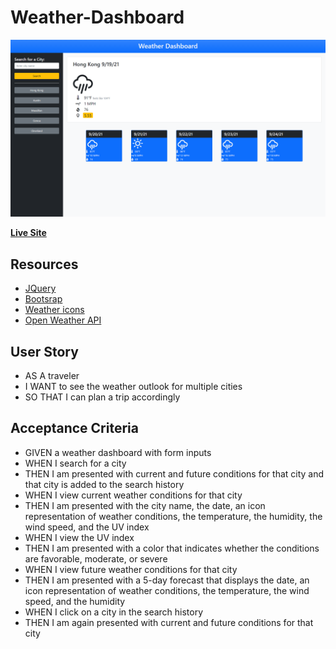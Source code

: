 # Weather-Dashboard

![Site Preview](https://github.com/D-Mastrocola/Weather-Dashboard/blob/main/assets/images/screenshot.png)

__[Live Site](https://d-mastrocola.github.io/Weather-Dashboard/)__

## Resources
- [JQuery](https://jquery.com)
- [Bootsrap](https://getbootstrap.com)
- [Weather icons](https://github.com/erikflowers/weather-icons)
- [Open Weather API](https://openweathermap.org/api)

## User Story
- AS A traveler
- I WANT to see the weather outlook for multiple cities
- SO THAT I can plan a trip accordingly

## Acceptance Criteria
- GIVEN a weather dashboard with form inputs
- WHEN I search for a city
- THEN I am presented with current and future conditions for that city and that city is added to the search history
- WHEN I view current weather conditions for that city
- THEN I am presented with the city name, the date, an icon representation of weather conditions, the temperature, the humidity, the wind speed, and the UV index
- WHEN I view the UV index
- THEN I am presented with a color that indicates whether the conditions are favorable, moderate, or severe
- WHEN I view future weather conditions for that city
- THEN I am presented with a 5-day forecast that displays the date, an icon representation of weather conditions, the temperature, the wind speed, and the humidity
- WHEN I click on a city in the search history
- THEN I am again presented with current and future conditions for that city

